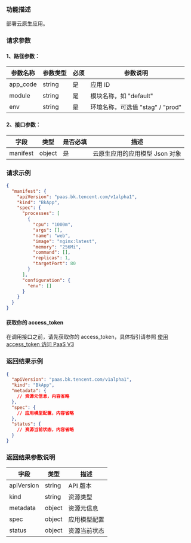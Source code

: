 ### 功能描述
部署云原生应用。

### 请求参数

#### 1、路径参数：

|   参数名称   |    参数类型  |  必须  |     参数说明     |
| ------------ | ------------ | ------ | ---------------- |
| app_code   | string | 是 | 应用 ID |
| module   | string | 是 | 模块名称，如 "default" |
| env | string | 是 | 环境名称，可选值 "stag" / "prod" |

#### 2、接口参数：

| 字段 |   类型 |  是否必填 | 描述 |
| ------ | ------ | ------ | ------ |
| manifest | object | 是 | 云原生应用的应用模型 Json 对象 |


### 请求示例

```json
{
  "manifest": {
    "apiVersion": "paas.bk.tencent.com/v1alpha1",
    "kind": "BkApp",
    "spec": {
      "processes": [
        {
          "cpu": "1000m",
          "args": [],
          "name": "web",
          "image": "nginx:latest",
          "memory": "256Mi",
          "command": [],
          "replicas": 1,
          "targetPort": 80
        }
      ],
      "configuration": {
        "env": []
      }
    }
  }
}
```

#### 获取你的 access_token

在调用接口之前，请先获取你的 access_token，具体指引请参照 [使用 access_token 访问 PaaS V3](https://bk.tencent.com/docs/markdown/PaaS/DevelopTools/BaseGuide/topics/paas/access_token)

### 返回结果示例

```json
{
  "apiVersion": "paas.bk.tencent.com/v1alpha1",
  "kind": "BkApp",
  "metadata": {
    // 资源元信息，内容省略
  },
  "spec": {
    // 应用模型配置，内容省略
  },
  "status": {
    // 资源当前状态，内容省略
  }
}
```

### 返回结果参数说明

| 字段 |   类型 | 描述 |
| ------ | ------ | ------ |
| apiVersion | string | API 版本 |
| kind | string | 资源类型 |
| metadata | object | 资源元信息 |
| spec | object | 应用模型配置 |
| status | object | 资源当前状态 |